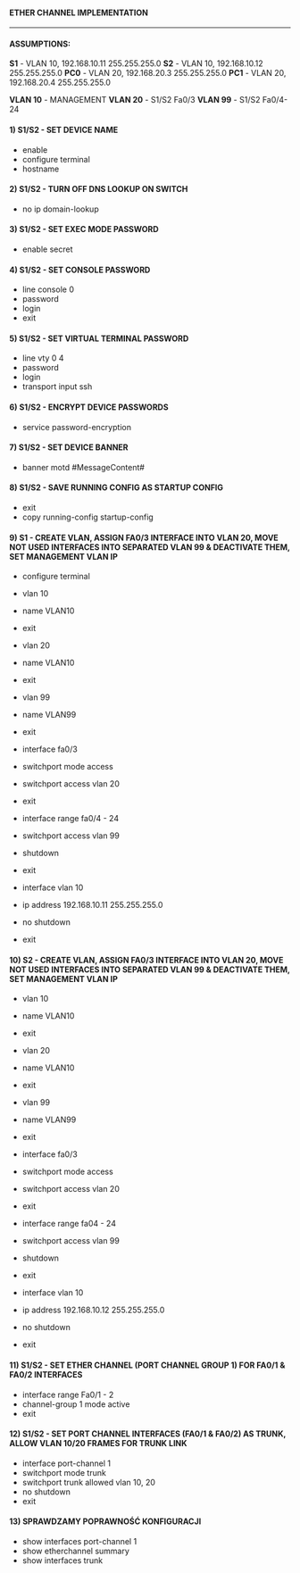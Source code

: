 #### ETHER CHANNEL IMPLEMENTATION

***

#### ASSUMPTIONS:
**S1** - VLAN 10, 192.168.10.11 255.255.255.0
**S2** - VLAN 10, 192.168.10.12 255.255.255.0
**PC0** - VLAN 20, 192.168.20.3 255.255.255.0
**PC1** - VLAN 20, 192.168.20.4 255.255.255.0

**VLAN 10** - MANAGEMENT
**VLAN 20** - S1/S2 Fa0/3
**VLAN 99** - S1/S2 Fa0/4-24

#### 1) S1/S2 - SET DEVICE NAME

- enable
- configure terminal
- hostname <name>

#### 2) S1/S2 - TURN OFF DNS LOOKUP ON SWITCH

- no ip domain-lookup

#### 3) S1/S2 - SET EXEC MODE PASSWORD

- enable secret <password>

#### 4) S1/S2 - SET CONSOLE PASSWORD

- line console 0
- password <password>
- login
- exit

#### 5) S1/S2 - SET VIRTUAL TERMINAL PASSWORD

- line vty 0 4
- password <password>
- login
- transport input ssh

#### 6) S1/S2 - ENCRYPT DEVICE PASSWORDS

- service password-encryption

#### 7) S1/S2 - SET DEVICE BANNER

- banner motd #MessageContent#

#### 8) S1/S2 - SAVE RUNNING CONFIG AS STARTUP CONFIG

- exit
- copy running-config startup-config

#### 9) S1 - CREATE VLAN, ASSIGN FA0/3 INTERFACE INTO VLAN 20, MOVE NOT USED INTERFACES INTO SEPARATED VLAN 99 & DEACTIVATE THEM, SET MANAGEMENT VLAN IP

- configure terminal
- vlan 10
- name VLAN10
- exit

- vlan 20
- name VLAN10
- exit

- vlan 99
- name VLAN99
- exit

- interface fa0/3
- switchport mode access
- switchport access vlan 20
- exit

- interface range fa0/4 - 24
- switchport access vlan 99
- shutdown
- exit

- interface vlan 10
- ip address 192.168.10.11 255.255.255.0
- no shutdown
- exit

#### 10) S2 - CREATE VLAN, ASSIGN FA0/3 INTERFACE INTO VLAN 20, MOVE NOT USED INTERFACES INTO SEPARATED VLAN 99 & DEACTIVATE THEM, SET MANAGEMENT VLAN IP

- vlan 10
- name VLAN10
- exit

- vlan 20
- name VLAN10
- exit

- vlan 99
- name VLAN99
- exit

- interface fa0/3
- switchport mode access
- switchport access vlan 20
- exit

- interface range fa04 - 24
- switchport access vlan 99
- shutdown
- exit

- interface vlan 10
- ip address 192.168.10.12 255.255.255.0
- no shutdown
- exit

#### 11) S1/S2 - SET ETHER CHANNEL (PORT CHANNEL GROUP 1) FOR FA0/1 & FA0/2 INTERFACES

- interface range Fa0/1 - 2
- channel-group 1 mode active
- exit

#### 12) S1/S2 - SET PORT CHANNEL INTERFACES (FA0/1 & FA0/2) AS TRUNK, ALLOW VLAN 10/20 FRAMES FOR TRUNK LINK

- interface port-channel 1
- switchport mode trunk
- switchport trunk allowed vlan 10, 20
- no shutdown
- exit

#### 13) SPRAWDZAMY POPRAWNOŚĆ KONFIGURACJI
- show interfaces port-channel 1
- show etherchannel summary
- show interfaces trunk
